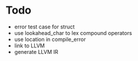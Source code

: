 # Todo
* error test case for struct
* use lookahead_char to lex compound operators
* use location in compile_error
* link to LLVM
* generate LLVM IR